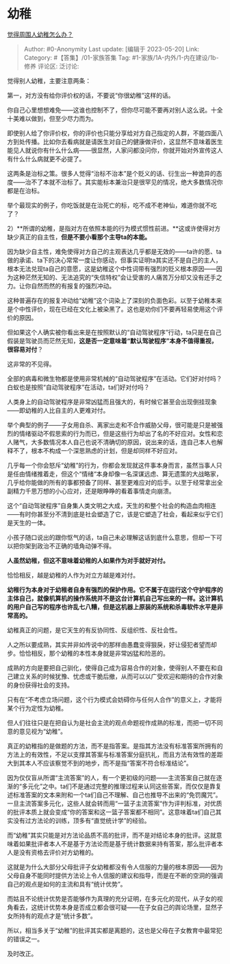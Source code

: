# 幼稚
[觉得周围人幼稚怎么办？](https://www.zhihu.com/question/20864118/answer/3022130012)

> Author: #0-Anonymity
> Last update: [编辑于 2023-05-20]
> Link:
> Category: #【答集】/01-家族答集
> Tag: #1-家族/1A-内外/1-内在建设/1b-修养
> 评论区:
> 泛讨论:

觉得别人幼稚，主要注意两条：

第一，对方没有给你评价权的话，不要说“你很幼稚”这样的话。

你自己心里想想难免——这谁也控制不了，但你尽可能不要再对别人这么说。十全十美难以做到，但至少尽力而为。

即使别人给了你评价权，你的评价也只能分享给对方自己指定的人群，不能四面八方到处传播。比如你去看病就是请医生对自己的健康做评价，这显然不意味着医生能见人就说你有什么什么病——很显然，人家问都没问你，你就开始对外宣传这人有什么什么病就更不必提了。

这两条是治标之策。很多人觉得“治标不治本”是个贬义的话、衍生出一种诡异的态度——治不了本就不治标了。其实能标本兼治只是很罕见的情况，绝大多数情况你都是在治标。

举个最现实的例子，你吃饭就是在治死亡的标，吃不成不老神仙，难道你就不吃了？

2）**所谓的幼稚，是指对方在依照本能的行为模式惯性前进。**这或许使得对方缺少真正的自主性，**但是不要小看那个主导ta的本能。**

因为缺少自主性，难免使得对方自己的主观表达几乎都是无效的——ta许的愿、ta做的承诺、ta下的决心常常一度让你感动，但事实证明ta其实还不是自己的主人，根本无法兑现ta自己的意愿，这是幼稚这个中性词带有强烈的贬义根本原因——因为这种茫然无知的、无法追究的“失信特权”会让受害的人痛苦万分却又没有还手之力。让你自然而然的有报复的强烈冲动。

这种普遍存在的报复冲动给“幼稚”这个词染上了深刻的负面色彩。以至于幼稚本来是个中性评价，现在已经在文化上被染黑了。这也是劝你们不要再轻易使用这个评价的原因。

但如果这个人确实被你看出来是在按照默认的“自动驾驶程序”行动，ta只是在自己假装是驾驶员而茫然无知，**这是否一定意味着“默认驾驶程序”本身不值得重视，很容易对付**？

这非常的不见得。

全部的病毒和微生物都是使用非常机械的“自动驾驶程序”在活动。它们好对付吗？白蚁也是按照“自动驾驶程序”在活动，ta们好对付吗？

人类身上的自动驾驶程序是非常凶猛而且强大的，有时候它甚至会出现倒挂现象——即幼稚的人比自主的人更难对付。

举个典型的例子——子女用自杀、离家出走和不合作威胁父母，很可能是只是被强烈的情绪驱动不假思索的行为而已，但是这些行为却出了名的不好应对。女性和恋人赌气，大多数情况本人自己也说不清确切的原因，说出来的话，连自己本人也解释不了，根本不构成一个深思熟虑的计划，但是却同样不好应对。

几乎每一个你会怒斥“幼稚”的行为，你都会发现就这件事本身而言，虽然当事人只是任由情绪推着走，但这个“情绪“本身却像一名深谋远虑、算无遗策的大战略家，几乎给你能做的所有的事都预备了同样、甚至更难应对的后手。以至于经常拿出全副精力千思万想的小心应对，还是眼睁睁的看着事情走向崩溃。

这个“自动驾驶程序”自身集人类文明之大成，天生的和整个社会的构造血肉相连——有时你甚至分不清到底是社会塑造了它，该是它塑造了社会，看起来似乎它们是天生的一体。

小孩子随口说出的跟你怄气的话，ta自己未必理解这话到底什么意思，但却一下可以把你架到政治不正确的墙角动弹不得。

**人虽然幼稚，但这不意味着幼稚的人如果作为对手就好对付。**

恰恰相反，越是幼稚的人作为对立方越是难对付。

**幼稚行为本身对于幼稚者自身有强烈的保护作用。它不属于在运行这个守护程序的主体自己，就像机算机的操作系统并不是这台计算机自己写出来的一样。这计算机的用户自己写的程序也许乱七八糟，但是这机器上原装的系统和杀毒软件水平是非常高的。**

幼稚真正的问题，是它天生的有反协同性、反组织性、反社会性。

人之所以要成熟，其实并非如传说中的那样由愚蠢变得狠戾，好让侵犯者望而却步。恰恰相反，那个幼稚的本性本身就是非常凶猛和险恶的。

成熟的方向是要把自己驯化，使得自己成为容易合作的对象，使得别人不要在和自己建立关系的时候犹豫、忧虑或干脆后撤，从而可以以广受欢迎和期待的合作对象的身份获得社会的支持。

只有在“不考虑立场问题，这个行为模式会妨碍你与任何人合作”的意义上，才能将某个行为定性为幼稚。

但人们往往只是在把自认为是社会主流的观点命题视作成熟的标准，而把一切不同意的意见视为“幼稚”。

真正的幼稚指的是做题的方法，而不是指答案。是指其方法没有标准答案所拥有的方法上的有效性，不足以支撑其答案与标准答案分庭抗礼，而且方法有效性的差距大到其本人不应该察觉不到的地步，而不是指“答案不符合标准结论”。

因为仅仅盲从所谓“主流答案”的人，有一个更初级的问题——主流答案自己就在逐渐的“多元化”之中。ta们不是通过完整的推理过程来认同这些答案，而仅仅是靠复述标准答案的文本来附和一个ta们自己不理解、自己也推导不出来的“免罚魔咒”。一旦主流答案多元化，这些人就会转而用“一篮子主流答案“作为评判标准，对优质的批评本质上就会变成“你的答案和这一篮子答案都不相同”。这意味着ta们自己其实没有过方法论的训练，顶多有“直觉统计学”的经验。

而“幼稚”其实只能是对方法论品质不高的批评，而不是对结论本身的批评。这就意味着如果批评者本人不是基于方法论而是基于统计数据来持有答案，那么批评者本人是没有资格去评价对方幼稚的。

这就是为什么大部分父母批评子女幼稚都没有令人信服的力量的根本原因——因为父母自身不能同时提供方法论上令人信服的建议和指导，而是在不断的空洞的强调自己的观点是如何的主流和具有“统计优势”。

而姑且不论统计优势是否能够作为真理的充分证明，在多元化的现代，从子女的视角看去，这统计优势本身是否成立都会很可疑——在子女自己的舆论场里，显然子女所持有的观点才是“统计多数”。

所以，相当多关于“幼稚”的批评其实都是离题的，这也是父母在子女教育中最常犯的错误之一。

及时改正。
